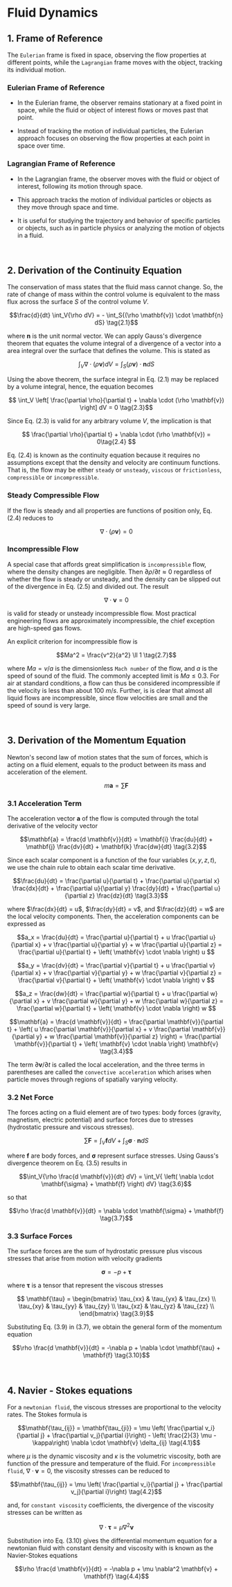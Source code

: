 # Fluid Dynamics

## 1. Frame of Reference

The `Eulerian` frame is fixed in space, observing the flow properties at different points, while the `Lagrangian` frame moves with the object, tracking its individual motion.

### Eulerian Frame of Reference

* In the Eulerian frame, the observer remains stationary at a fixed point in space, while the fluid or object of interest flows or moves past that point.

* Instead of tracking the motion of individual particles, the Eulerian approach focuses on observing the flow properties at each point in space over time.


### Lagrangian Frame of Reference

* In the Lagrangian frame, the observer moves with the fluid or object of interest, following its motion through space.

* This approach tracks the motion of individual particles or objects as they move through space and time.
- It is useful for studying the trajectory and behavior of specific particles or objects, such as in particle physics or analyzing the motion of objects in a fluid.

<br>


## 2. Derivation of the Continuity Equation

The conservation of mass states that the fluid mass cannot change. So, the rate of change of mass within the control volume is equivalent to the mass flux across the surface $S$ of the control volume $V$.

$$\frac{d}{dt} \int_V{\rho dV} = - \int_S{(\rho \mathbf{v}) \cdot \mathbf{n} dS} \tag{2.1}$$

where $\mathbf{n}$ is the unit normal vector. We can apply Gauss's divergence theorem that equates the volume integral of a divergence of a vector into a area integral over the surface that defines the volume. This is stated as

$$\int_V \nabla \cdot (\rho \mathbf{v}) dV = \int_S (\rho \mathbf{v}) \cdot \mathbf{n} dS \tag{2.2}$$

Using the above theorem, the surface integral in Eq. (2.1) may be replaced by a volume integral, hence, the equation becomes

$$ \int_V \left[ \frac{\partial \rho}{\partial t} + \nabla \cdot (\rho \mathbf{v}) \right] dV = 0 \tag{2.3}$$

Since Eq. (2.3) is valid for any arbitrary volume $V$, the implication is that

$$ \frac{\partial \rho}{\partial t} + \nabla \cdot (\rho \mathbf{v}) = 0\tag{2.4} $$

Eq. (2.4) is known as the continuity equation because it requires no assumptions except that the density and velocity are continuum functions. That is, the flow may be either `steady` or `unsteady`, `viscous` or `frictionless`, `compressible` or `incompressible`.

### Steady Compressible Flow

If the flow is steady and all properties are functions of position only, Eq. (2.4) reduces to

$$ \nabla \cdot (\rho \mathbf{v}) = 0 \tag{2.5} $$

### Incompressible Flow

A special case that affords great simplification is `incompressible` flow, where the density changes are negligible. Then $\partial \rho / \partial t \approx 0$ regardless of whether the flow is steady or unsteady, and the density can be slipped out of the divergence in Eq. (2.5) and divided out. The result

$$ \nabla \cdot \mathbf{v} = 0 \tag{2.6} $$

is valid for steady or unsteady incompressible flow. Most practical engineering flows are approximately incompressible, the chief exception are high-speed gas flows.

An explicit criterion for incompressible flow is

$$Ma^2 = \frac{v^2}{a^2} \ll 1 \tag{2.7}$$

where $Ma = v / a$ is the dimensionless `Mach number` of the flow, and $a$ is the speed of sound of the fluid. The commonly accepted limit is $Ma \le 0.3$. For air at standard conditions, a flow can thus be considered incompressible if the velocity is less than about 100 $m/s$. Further, is is clear that almost all liquid flows are incompressible, since flow velocities are small and the speed of sound is very large.

<br>


## 3. Derivation of the Momentum Equation

Newton's second law of motion states that the sum of forces, which is acting on a fluid element, equals to the product between its mass and acceleration of the element.

$$m \mathbf{a} = \sum \mathbf{F}  \tag{3.1}$$

### 3.1 Acceleration Term

The acceleration vector $\mathbf{a}$ of the flow is computed through the total derivative of the velocity vector

$$\mathbf{a} = \frac{d \mathbf{v}}{dt} = \mathbf{i} \frac{du}{dt} + \mathbf{j} \frac{dv}{dt} + \mathbf{k} \frac{dw}{dt} \tag{3.2}$$

Since each scalar component is a function of the four variables ($x, y, z, t$), we use the chain rule to obtain each scalar time derivative.

$$\frac{du}{dt} = \frac{\partial u}{\partial t} + \frac{\partial u}{\partial x} \frac{dx}{dt} + \frac{\partial u}{\partial y} \frac{dy}{dt} + \frac{\partial u}{\partial z} \frac{dz}{dt} \tag{3.3}$$

where $\frac{dx}{dt} = u$, $\frac{dy}{dt} = v$, and $\frac{dz}{dt} = w$ are the local velocity components. Then, the acceleration components can be expressed as

$$a_x = \frac{du}{dt} = \frac{\partial u}{\partial t} + u \frac{\partial u}{\partial x} + v \frac{\partial u}{\partial y} + w \frac{\partial u}{\partial z} = \frac{\partial u}{\partial t} + \left( \mathbf{v} \cdot \nabla \right) u $$

$$a_y = \frac{dv}{dt} = \frac{\partial v}{\partial t} + u \frac{\partial v}{\partial x} + v \frac{\partial v}{\partial y} + w \frac{\partial v}{\partial z} = \frac{\partial v}{\partial t} + \left( \mathbf{v} \cdot \nabla \right) v $$

$$a_z = \frac{dw}{dt} = \frac{\partial w}{\partial t} + u \frac{\partial w}{\partial x} + v \frac{\partial w}{\partial y} + w \frac{\partial w}{\partial z} = \frac{\partial w}{\partial t} + \left( \mathbf{v} \cdot \nabla \right) w $$

$$\mathbf{a} = \frac{d \mathbf{v}}{dt} = \frac{\partial \mathbf{v}}{\partial t} + \left( u \frac{\partial \mathbf{v}}{\partial x} + v \frac{\partial \mathbf{v}}{\partial y} + w \frac{\partial \mathbf{v}}{\partial z} \right) = \frac{\partial \mathbf{v}}{\partial t} + \left( \mathbf{v} \cdot \nabla \right) \mathbf{v} \tag{3.4}$$

The term $\partial \mathbf{v} / \partial t$ is called the local acceleration, and the three terms in parentheses are called the `convective acceleration` which arises when particle moves through regions of spatially varying velocity.

### 3.2 Net Force

The forces acting on a fluid element are of two types: body forces (gravity, magnetism, electric potential) and surface forces due to stresses (hydrostatic pressure and viscous stresses).

$$\sum \mathbf{F} = \int_V{\mathbf{f} dV} + \int_S{\mathbf{\sigma} \cdot \mathbf{n} dS}  \tag{3.5}$$

where $\mathbf{f}$ are body forces, and $\mathbf{\sigma}$ represent surface stresses. Using Gauss's divergence theorem on Eq. (3.5) results in

$$\int_V{\rho \frac{d \mathbf{v}}{dt} dV} = \int_V{ \left( \nabla \cdot \mathbf{\sigma} + \mathbf{f} \right) dV} \tag{3.6}$$

so that

$$\rho \frac{d \mathbf{v}}{dt} = \nabla \cdot \mathbf{\sigma} + \mathbf{f} \tag{3.7}$$

### 3.3 Surface Forces

The surface forces are the sum of hydrostatic pressure plus viscous stresses that arise from motion with velocity gradients

$$\mathbf{\sigma} = - p + \mathbf{\tau} \tag{3.8}$$

where $\mathbf{\tau}$ is a tensor that represent the viscous stresses

$$ \mathbf{\tau} = 
\begin{bmatrix}
\tau_{xx} & \tau_{yx} & \tau_{zx} \\ 
\tau_{xy} & \tau_{yy} & \tau_{zy} \\ 
\tau_{xz} & \tau_{yz} & \tau_{zz} \\ 
\end{bmatrix} \tag{3.9}$$

Substituting Eq. (3.9) in (3.7), we obtain the general form of the momentum equation

$$\rho \frac{d \mathbf{v}}{dt} = -\nabla p + \nabla \cdot \mathbf{\tau} + \mathbf{f} \tag{3.10}$$

<br>


## 4. Navier - Stokes equations

For a `newtonian fluid`, the viscous stresses are proportional to the velocity rates. The Stokes formula is

$$\mathbf{\tau_{ij}} = \mathbf{\tau_{ji}} = \mu \left( \frac{\partial v_i}{\partial j} + \frac{\partial v_j}{\partial i}\right) - \left( \frac{2}{3} \mu - \kappa\right) \nabla \cdot \mathbf{v} \delta_{ij} \tag{4.1}$$

where $\mu$ is the dynamic viscosity and $\kappa$ is the volumetric viscosity, both are function of the pressure and temperature of the fluid. For `incompressible fluid`, $\nabla \cdot \mathbf{v} = 0$, the viscosity stresses can be reduced to 

$$\mathbf{\tau_{ij}} = \mu \left( \frac{\partial v_i}{\partial j} + \frac{\partial v_j}{\partial i}\right) \tag{4.2}$$

and, for `constant viscosity` coefficients, the divergence of the viscosity stresses can be written as

$$\nabla \cdot \mathbf{\tau} = \mu \nabla^2 \mathbf{v} \tag{4.3}$$

Substitution into Eq. (3.10) gives the differential momentum equation for a newtonian fluid with constant density and viscosity with is known as the Navier-Stokes equations

$$\rho \frac{d \mathbf{v}}{dt} = -\nabla p + \mu \nabla^2 \mathbf{v} + \mathbf{f} \tag{4.4}$$

<br>
